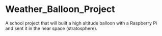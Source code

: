 # Weather_Balloon_Project
A school project that will built a high altitude balloon with a Raspberry Pi and sent it in the near space (stratosphere).
